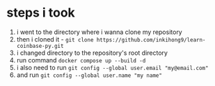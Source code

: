 # steps i took

1. i went to the directory where i wanna clone my repository
2. then i cloned it - `git clone https://github.com/inkihong9/learn-coinbase-py.git`
3. i changed directory to the repository's root directory
4. run command `docker compose up --build -d`
5. i also need to run `git config --global user.email "my@email.com"`
6. and run `git config --global user.name "my name"`
